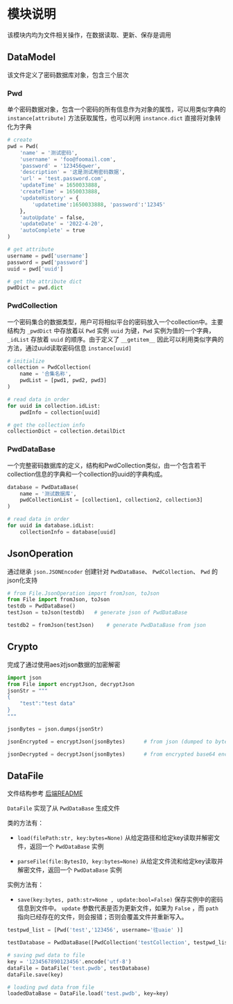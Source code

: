 # 模块说明

该模块内均为文件相关操作，在数据读取、更新、保存是调用

## DataModel

该文件定义了密码数据库对象，包含三个层次

### Pwd

单个密码数据对象，包含一个密码的所有信息作为对象的属性，可以用类似字典的 `instance[attribute]` 方法获取属性，也可以利用 `instance.dict` 直接将对象转化为字典

```python
# create
pwd = Pwd(
    'name' = '测试密码',
    'username' = 'foo@foomail.com',
    'password' = '123456qwer',
    'description' = '这是测试用密码数据',
    'url' = 'test.password.com',
    'updateTime' = 1650033888,
    'createTime' = 1650033888,
    'updateHistory' = {
        'updatetime':1650033888, 'password':'12345'
    },
    'autoUpdate' = false, 
    'updateDate' = '2022-4-20',
    'autoComplete' = true
)

# get attribute
username = pwd['username']
password = pwd['password']
uuid = pwd['uuid']

# get the attribute dict
pwdDict = pwd.dict
```
### PwdCollection

一个密码集合的数据类型，用户可将相似平台的密码放入一个collection中。主要结构为 `_pwdDict` 中存放着以 `Pwd` 实例 `uuid` 为键，`Pwd` 实例为值的一个字典，`_idList` 存放着 `uuid` 的顺序。由于定义了 `__getitem__` 因此可以利用类似字典的方法，通过uuid读取密码信息 `instance[uuid]`

```python
# initialize
collection = PwdCollection(
    name = '合集名称', 
    pwdList = [pwd1, pwd2, pwd3]
)

# read data in order
for uuid in collection.idList:
    pwdInfo = collection[uuid]

# get the collection info
collectionDict = collection.detailDict
```

### PwdDataBase

一个完整密码数据库的定义，结构和PwdCollection类似，由一个包含若干collection信息的字典和一个collection的uuid的字典构成。

```python
database = PwdDataBase(
    name = '测试数据库',
    pwdCollectionList = [collection1, collection2, collection3]
)

# read data in order
for uuid in database.idList:
    collectionInfo = database[uuid]
```

## JsonOperation

通过继承 `json.JSONEncoder` 创建针对 `PwdDataBase`、 `PwdCollection`、 `Pwd` 的 json化支持

```python
# from File.JsonOperation import fromJson, toJson
from File import fromJson, toJson
testdb = PwdDataBase()
testJson = toJson(testdb)   # generate json of PwdDataBase

testdb2 = fromJson(testJson)    # generate PwdDataBase from json
```

## Crypto

完成了通过使用aes对json数据的加密解密

```python
import json
from File import encryptJson, decryptJson
jsonStr = """
{
    "test":"test data"
}
"""

jsonBytes = json.dumps(jsonStr)

jsonEncrypted = encryptJson(jsonBytes)      # from json (dumped to bytes) get encrypted base64 encoded str

jsonDecrypted = decryptJson(jsonBytes)      # from encrypted base64 encoded str get json (str)
```

## DataFile

文件结构参考 [后端README](../README.md#文件结构)

`DataFile` 实现了从 `PwdDataBase` 生成文件

类的方法有：

* `load(filePath:str, key:bytes=None)` 从给定路径和给定key读取并解密文件，返回一个 `PwdDataBase` 实例

* `parseFile(file:BytesIO, key:bytes=None)` 从给定文件流和给定key读取并解密文件，返回一个 `PwdDataBase` 实例

实例方法有：

* `save(key:bytes, path:str=None , update:bool=False)` 保存实例中的密码信息到文件中。 `update` 参数代表是否为更新文件，如果为 `False` ，而 `path` 指向已经存在的文件，则会报错；否则会覆盖文件并重新写入。

```python
testpwd_list = [Pwd('test','123456', username='往uaie' )]

testDatabase = PwdDataBase([PwdCollection('testCollection', testpwd_list)], name='test')

# saving pwd data to file
key = '1234567890123456'.encode('utf-8')
dataFile = DataFile('test.pwdb', testDatabase)
dataFile.save(key)

# loading pwd data from file
loadedDataBase = DataFile.load('test.pwdb', key=key)
```